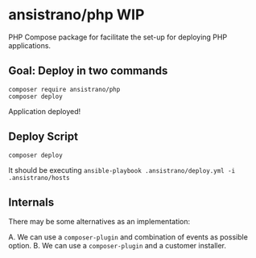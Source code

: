 # ansistrano/php WIP

PHP Compose package for facilitate the set-up for deploying PHP applications.

## Goal: Deploy in two commands

    composer require ansistrano/php
    composer deploy

Application deployed!

## Deploy Script

    composer deploy
    
It should be executing ```ansible-playbook .ansistrano/deploy.yml -i .ansistrano/hosts```

## Internals

There may be some alternatives as an implementation:

A. We can use a ```composer-plugin``` and combination of events as possible option.
B. We can use a ```composer-plugin``` and a customer installer.
